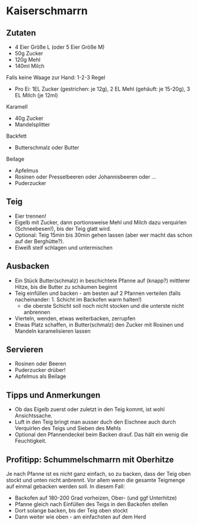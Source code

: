 # Kaiserschmarrn

## Zutaten
* 4 Eier Größe L (oder 5 Eier Größe M)
* 50g Zucker
* 120g Mehl
* 140ml Milch

Falls keine Waage zur Hand: 1-2-3 Regel
* Pro Ei: 1EL Zucker (gestrichen: je 12g), 2 EL Mehl (gehäuft: je 15-20g), 3 EL Milch (je 12ml)

Karamell
* 40g Zucker
* Mandelsplitter

Backfett
* Butterschmalz oder Butter

Beilage
* Apfelmus
* Rosinen oder Presselbeeren oder Johannisbeeren oder ...
* Puderzucker

## Teig
* Eier trennen!
* Eigelb mit Zucker, dann portionsweise Mehl und Milch dazu verquirlen (Schneebesen!), bis der Teig glatt wird. 
* Optional: Teig 15min bis 30min gehen lassen (aber wer macht das schon auf der Berghütte?).
* Eiweiß steif schlagen und untermischen

## Ausbacken
* Ein Stück Butter(schmalz) in beschichtete Pfanne auf (knapp?) mittlerer Hitze, bis die Butter zu schäumen beginnt
* Teig einfüllen und backen - am besten auf 2 Pfannen verteilen (falls nacheinander: 1. Schicht im Backofen warm halten!)
  * die oberste Schicht soll noch nicht stocken und die unterste nicht anbrennen
* Vierteln, wenden, etwas weiterbacken, zerrupfen
* Etwas Platz schaffen, in Butter(schmalz) den Zucker mit Rosinen und Mandeln karamelisieren lassen

## Servieren
* Rosinen oder Beeren
* Puderzucker drüber!
* Apfelmus als Beilage

## Tipps und Anmerkungen 
* Ob das Eigelb zuerst oder zuletzt in den Teig kommt, ist wohl Ansichtssache.
* Luft in den Teig bringt man ausser duch den Eischnee auch durch Verquirlen des Teigs und Sieben des Mehls
* Optional den Pfannendeckel beim Backen drauf. Das hält ein wenig die Feuchtigkeit.

## Profitipp: Schummelschmarrn mit Oberhitze
Je nach Pfanne ist es nicht ganz einfach, so zu backen, dass der Teig oben stockt und unten nicht anbrennt.
Vor allem wenn die gesamte Teigmenge auf einmal gebacken werden soll.
In diesem Fall:
* Backofen auf 180-200 Grad vorheizen, Ober- (und ggf Unterhitze)
* Pfanne gleich nach Einfüllen des Teigs in den Backofen stellen
* Dort solange backen, bis der Teig oben stockt
* Dann weiter wie oben - am einfachsten auf dem Herd
